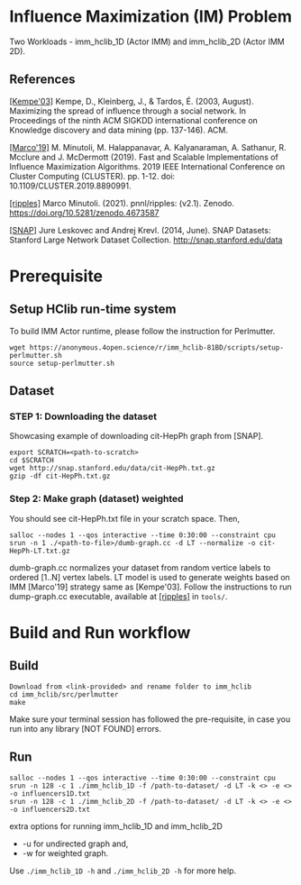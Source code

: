 # Influence Maximization (IM) Problem
Two Workloads - imm_hclib_1D (Actor IMM) and imm_hclib_2D (Actor IMM 2D).

## References
[[Kempe'03]](https://dl.acm.org/doi/10.1145/956750.956769) Kempe, D., Kleinberg, J., & Tardos, É. (2003, August). Maximizing the
           spread of influence through a social network. In Proceedings of the
           ninth ACM SIGKDD international conference on Knowledge discovery and
           data mining (pp. 137-146). ACM.

[[Marco'19]](https://ieeexplore.ieee.org/document/8890991) M. Minutoli, M. Halappanavar, A. Kalyanaraman, A. Sathanur, R. Mcclure and J. McDermott (2019). Fast and Scalable Implementations of Influence Maximization Algorithms. 2019 IEEE International Conference on Cluster Computing (CLUSTER). pp. 1-12. doi: 10.1109/CLUSTER.2019.8890991.

[[ripples]](https://doi.org/10.5281/zenodo.4673587) Marco Minutoli. (2021). pnnl/ripples: (v2.1). Zenodo. https://doi.org/10.5281/zenodo.4673587

[[SNAP]](http://snap.stanford.edu/data) Jure Leskovec and Andrej Krevl. (2014, June). SNAP Datasets: Stanford Large Network Dataset Collection. http://snap.stanford.edu/data

# Prerequisite
## Setup HClib run-time system
To build IMM Actor runtime, please follow the instruction for Perlmutter.
```
wget https://anonymous.4open.science/r/imm_hclib-81BD/scripts/setup-perlmutter.sh
source setup-perlmutter.sh
```

## Dataset 
### STEP 1: Downloading the dataset
Showcasing example of downloading cit-HepPh graph from [SNAP].

```
export SCRATCH=<path-to-scratch>
cd $SCRATCH
wget http://snap.stanford.edu/data/cit-HepPh.txt.gz 
gzip -df cit-HepPh.txt.gz
```

### Step 2: Make graph (dataset) weighted 

You should see cit-HepPh.txt file in your scratch space. Then,

```
salloc --nodes 1 --qos interactive --time 0:30:00 --constraint cpu
srun -n 1 ./<path-to-file>/dumb-graph.cc -d LT --normalize -o cit-HepPh-LT.txt.gz
``` 

dumb-graph.cc normalizes your dataset from random vertice labels to ordered [1..N] vertex labels. LT model is used to generate weights based on IMM [Marco'19] strategy same as [Kempe'03]. Follow the instructions to run dump-graph.cc executable, available at [[ripples]](https://doi.org/10.5281/zenodo.4673587) in ``tools/``.


# Build and Run workflow
## Build
```
Download from <link-provided> and rename folder to imm_hclib
cd imm_hclib/src/perlmutter
make
``` 
Make sure your terminal session has followed the pre-requisite, in case you run into any library [NOT FOUND] errors.

## Run 

```
salloc --nodes 1 --qos interactive --time 0:30:00 --constraint cpu
srun -n 128 -c 1 ./imm_hclib_1D -f /path-to-dataset/ -d LT -k <> -e <> -o influencers1D.txt
srun -n 128 -c 1 ./imm_hclib_2D -f /path-to-dataset/ -d LT -k <> -e <> -o influencers2D.txt
```
extra options for running imm_hclib_1D and imm_hclib_2D
- -u for undirected graph and, 
- -w for weighted graph.

Use ```./imm_hclib_1D -h``` and ```./imm_hclib_2D -h```  for more help.
